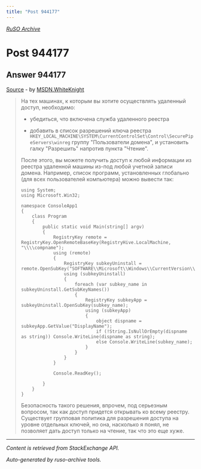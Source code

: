 ```yaml
---
title: "Post 944177"
---
```

<p><i><a href="https://github.com/MSDN-WhiteKnight/ruso-archive/">RuSO Archive</a></i></p>
<h1>Post 944177</h1>
<h2>Answer 944177</h2>
<p><a href="https://ru.stackoverflow.com/a/944177/">Source</a> - by <a href="https://ru.stackoverflow.com/users/240512/msdn-whiteknight">MSDN.WhiteKnight</a></p>
<blockquote>
<p>На тех машинах, к которым вы хотите осуществлять удаленный доступ, необходимо:</p>

<ul>
<li><p>убедиться, что включена служба удаленного реестра</p></li>
<li><p>добавить в список разрешений ключа реестра <code>HKEY_LOCAL_MACHINE\SYSTEM\CurrentControlSet\Control\SecurePipeServers\winreg</code> группу "Пользователи домена", и установить галку "Разрешить" напротив пункта "Чтение".</p></li>
</ul>

<p>После этого, вы можете получить доступ к любой информации из реестра удаленной машины из-под любой учетной записи домена. Например, список программ, установленных глобально (для всех пользователей компьютера) можно вывести так:</p>

<pre><code>using System;
using Microsoft.Win32;

namespace ConsoleApp1
{    
    class Program
    {  
        public static void Main(string[] argv)
        {
            RegistryKey remote = RegistryKey.OpenRemoteBaseKey(RegistryHive.LocalMachine, "\\\\compname");
            using (remote)
            {
                RegistryKey subkeyUninstall = remote.OpenSubKey("SOFTWARE\\Microsoft\\Windows\\CurrentVersion\\Uninstall");
                using (subkeyUninstall)
                {
                    foreach (var subkey_name in subkeyUninstall.GetSubKeyNames())
                    {
                        RegistryKey subkeyApp = subkeyUninstall.OpenSubKey(subkey_name);
                        using (subkeyApp)
                        {
                            object dispname = subkeyApp.GetValue("DisplayName");
                            if (!String.IsNullOrEmpty(dispname as string)) Console.WriteLine(dispname as string);
                            else Console.WriteLine(subkey_name);
                        }
                    }
                }
            }

            Console.ReadKey();

        }    
    }    
}
</code></pre>

<p>Безопасность такого решения, впрочем, под серьезным вопросом, так как доступ придется открывать ко всему реестру. Существует групповая политика для разрешения доступа на уровне отдельных ключей, но она, насколько я понял, не позволяет дать доступ только на чтение, так что это еще хуже.</p>

</blockquote>
<hr/>
<p><i>Content is retrieved from StackExchange API. </i></p>
<p><i>Auto-generated by ruso-archive tools. </i></p>
